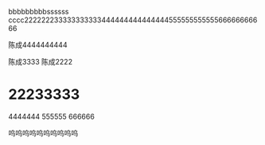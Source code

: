 ﻿

  bbbbbbbbbssssss
cccc22222223333333333344444444444444455555555555566666666666

 



陈成4444444444

陈成3333
陈成2222


# 22233333
4444444
555555
666666

呜呜呜呜呜呜呜呜呜呜


